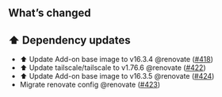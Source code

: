 ## What’s changed

## ⬆️ Dependency updates

- ⬆️ Update Add-on base image to v16.3.4 @renovate ([#418](https://github.com/hassio-addons/addon-tailscale/pull/418))
- ⬆️ Update tailscale/tailscale to v1.76.6 @renovate ([#422](https://github.com/hassio-addons/addon-tailscale/pull/422))
- ⬆️ Update Add-on base image to v16.3.5 @renovate ([#424](https://github.com/hassio-addons/addon-tailscale/pull/424))
- Migrate renovate config @renovate ([#423](https://github.com/hassio-addons/addon-tailscale/pull/423))
